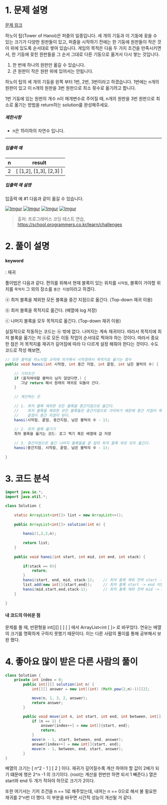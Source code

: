 # 1. 문제 설명 

[문제 링크](https://school.programmers.co.kr/learn/courses/30/lessons/12946)

하노이 탑(Tower of Hanoi)은 퍼즐의 일종입니다. 세 개의 기둥과 이 기동에 꽂을 수 있는 크기가 다양한 원판들이 있고, 퍼즐을 시작하기 전에는 한 기둥에 원판들이 작은 것이 위에 있도록 순서대로 쌓여 있습니다. 게임의 목적은 다음 두 가지 조건을 만족시키면서, 한 기둥에 꽂힌 원판들을 그 순서 그대로 다른 기둥으로 옮겨서 다시 쌓는 것입니다.

1. 한 번에 하나의 원판만 옮길 수 있습니다.
2. 큰 원판이 작은 원판 위에 있어서는 안됩니다.

하노이 탑의 세 개의 기둥을 왼쪽 부터 1번, 2번, 3번이라고 하겠습니다. 1번에는 n개의 원판이 있고 이 n개의 원판을 3번 원판으로 최소 횟수로 옮기려고 합니다.

1번 기둥에 있는 원판의 개수 n이 매개변수로 주어질 때, n개의 원판을 3번 원판으로 최소로 옮기는 방법을 return하는 solution를 완성해주세요.

##### 제한사항



- n은 15이하의 자연수 입니다.

------

##### 입출력 예



| n    | result                  |
| ---- | ----------------------- |
| 2    | [ [1,2], [1,3], [2,3] ] |

##### 입출력 예 설명

입출력 예 #1
다음과 같이 옮길 수 있습니다.

[![Imgur](https://camo.githubusercontent.com/eb878551e069bfbceab45a7901906158bfd39d2440c84abf681aaa36ee63a70b/68747470733a2f2f692e696d6775722e636f6d2f535745714430382e706e67)](https://camo.githubusercontent.com/eb878551e069bfbceab45a7901906158bfd39d2440c84abf681aaa36ee63a70b/68747470733a2f2f692e696d6775722e636f6d2f535745714430382e706e67)
[![Imgur](https://camo.githubusercontent.com/fc39d8e166ef494c460ed5b982e568de95b738418ca427d39a8a5d3af345a22e/68747470733a2f2f692e696d6775722e636f6d2f6d726d4f7a56322e706e67)](https://camo.githubusercontent.com/fc39d8e166ef494c460ed5b982e568de95b738418ca427d39a8a5d3af345a22e/68747470733a2f2f692e696d6775722e636f6d2f6d726d4f7a56322e706e67)
[![Imgur](https://camo.githubusercontent.com/9a1677f4ba8db5d473d87eaa30bab472fa570f30cb46c4e8ac565e1919290ab9/68747470733a2f2f692e696d6775722e636f6d2f456e74383367412e706e67)](https://camo.githubusercontent.com/9a1677f4ba8db5d473d87eaa30bab472fa570f30cb46c4e8ac565e1919290ab9/68747470733a2f2f692e696d6775722e636f6d2f456e74383367412e706e67)
[![Imgur](https://camo.githubusercontent.com/e9fb20c066e120d860b07b6f79f5d6f5db39a3188ab97723d8c7aa7935dc03a2/68747470733a2f2f692e696d6775722e636f6d2f6f734a466668462e706e67)](https://camo.githubusercontent.com/e9fb20c066e120d860b07b6f79f5d6f5db39a3188ab97723d8c7aa7935dc03a2/68747470733a2f2f692e696d6775722e636f6d2f6f734a466668462e706e67)

> 출처: 프로그래머스 코딩 테스트 연습, https://school.programmers.co.kr/learn/challenges

# 2. 풀이 설명

#### keyword

: 재귀 

풀이법은 다음과 같다. 
편의를 위해서 현재 블록이 있는 위치를 `시작점`, 블록이 가야할 위치를 `목적지` 그 외의 장소를 `중간 지점`이라고 하겠다. 

ⓐ 최저 블록을 제외한 모든 블록을 중간 지점으로 옮긴다. (Top-down 재귀 이용)

ⓑ 최저 블록을 목적지로 옮긴다. (배열에 log 저장)

ⓒ 나머지 블록을 모두 목적지로 옮긴다. (Top-down 재귀 이용)

실질적으로 작동하는 코드는 ⓑ 밖에 없다. 나머지는 계속 재귀이다.
따라서 목적지에 최저 블록을 옮기는 저 ⓑ로 모든 이동 작업이 순서대로 찍혀야 하는 것이다. 따라서 중요한 점은 저 목적지를 재귀가 깊어짐에 따라 다 다르게 설정 해줘야 한다는 것이다.   수도 코드로 작성 해보면,

```java
// 모든 블럭을 하노이탑 규칙에 의거해서 시작점에서 목적지로 옮기는 함수
public void hanoi(int 시작점, int 중간 지점, int 끝점, int 남은 블럭의 수) {
    
    // 기저조건
    if (움직여야할 블럭이 남지 않았다면,) {
       그냥 return 해서 원래의 재귀로 되돌아 간다.    
    }
    
    // 계산하는 곳
    
    // 1. 최저 블록 제외한 모든 블록을 중간지점으로 옮긴다. 
    //	  최저 블록을 제외한 모든 블록들은 중간지점으로 가야하기 때문에 중간 지점이 목적지가 되고, 
    //    끝점이 중간 지점이 된다.
    hanoi(시작점, 끝점, 중간지점, 남은 블럭의 수 - 1);
    
    // 2. 최저 블록 옮기기
    최저 블록을 옮기는 코드: 로그 찍기 혹은 배열에 값 저장 
        
    // 3. 중간지점으로 옮긴 나머지 블록들을 끝 점의 최저 블록 위로 모두 옮긴다. 
    hanoi(중간지점, 시작점, 끝점, 남은 블럭의 수 - 1);
        
}
```

# 3. 코드 분석

```java
import java.io.*;
import java.util.*;

class Solution {
    
    static ArrayList<int[]> list = new ArrayList<>();
    
    public ArrayList<int[]> solution(int n) {
        
        hanoi(1,2,3,n);
        
        return list;
    }
    
    public void hanoi(int start, int mid, int end, int stack) {
        
        if(stack == 0){
            return;
        }
        hanoi(start, end, mid, stack-1);    // 최저 블록 제외 전부 start -> mid로 이동
        list.add(new int[]{start,end});     // 최저 블록 start -> end 이동 
        hanoi(mid,start,end,stack-1);       // 최저 블록 제외 전부 mid -> end 이동 
    }
    
}
```

#### 내 코드의 아쉬운 점

문제를 풀 때, 반환형을 int[][] [ ] [ ] 에서 ArrayList<int [ ]> 로 바꾸었다. 연유는 배열의 크기를 명확하게 구하지 못했기 때문이다. 이는 다른 사람의 풀이를 통해 공부해서 보완 했다. 

# 4. 좋아요 많이 받은 다른 사람의 풀이 

```java
class Solution {
    private int index = 0;
        public int[][] solution(int n) {
            int[][] answer = new int[(int) (Math.pow(2,n)-1)][2];

            move(n, 1, 3, 2, answer);
            return answer;
        }

        public void move(int n, int start, int end, int between, int[][] answer) {
            if (n == 1) {
                answer[index++] = new int[]{start, end};
                return;
            }
            move(n - 1, start, between, end, answer);
            answer[index++] = new int[]{start, end};
            move(n - 1, between, end, start, answer);
        }
}
```

배열의 크기는 [ n^2 - 1 ] [ 2 ]  이다. 재귀가 깊어질수록 계산 하여야 할 값이 2배가 되기 떄문에 행은 2^n -1 의 크기이다. (root는 계산을 한번만 하면 되서 1 빼준다.) 열은 start와 end 두 개가 적혀야 하므로 크기가 2이다. 

또한 여기서는 기저 조건을 n == 1로 해주었는데, 내꺼는 n == 0으로 해서 불 필요한 재귀를 2^n번 더 했다. 이 부분을 바꾸면 시간적 성능이 개선될 거 같다.  

